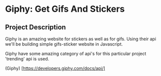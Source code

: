 
# Giphy: Get Gifs And Stickers

## Project Description
Giphy is an amazing website for stickers as well as for gifs. Using their api we'll be building 
simple gifs-sticker website in Javascript.

Giphy have some amazing category of api's for this particular project 'trending' api is used. 

(Giphy) [https://developers.giphy.com/docs/api/]
